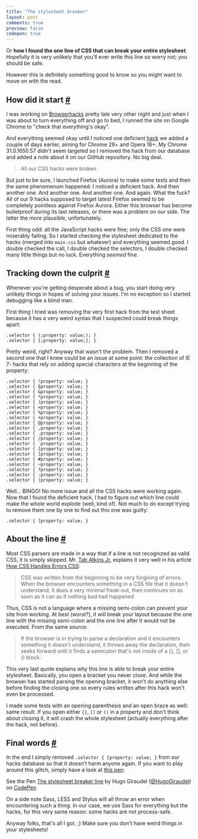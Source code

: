 ```yaml
---
title: "The stylesheet breaker"
layout: post
comments: true
preview: false
codepen: true
---
```

<section>
<p>Or <strong>how I found the one line of CSS that can break your entire stylesheet</strong>. Hopefully it is very unlikely that you'll ever write this line so worry not; you should be safe.</p>
<p>However this is definitely something good to know so you might want to move on with the read.</p>
</section>
<section id="start">
<h2>How did it start <a href="#start">#</a></h2>
<p>I was working on <a href="http://browserhacks.com">Browserhacks</a> pretty late very other night and just when I was about to turn everything off and go to bed, I runned the site on Google Chrome to "check that everything's okay".</p>
<p>And everything seemed okay until I noticed one deficient <a href="http://browserhacks.com/#hack-ac2480b5c83038f2d838e2a62e28a307">hack</a> we added a couple of days earlier, aiming for Chrome 29+ and Opera 16+. My Chrome 31.0.1650.57 didn't seem targeted so I removed the hack from our database and added a note about it on our GitHub repository. No big deal.</p>
<blockquote class="pull-quote--right">All our CSS hacks were broken.</blockquote>
<p>But just to be sure, I launched Firefox (Aurora) to make some tests and then the same phenomenum happened: I noticed a deficient hack. And then another one. And another one. And another one. And again. What the fuck? All of our 9 hacks supposed to target latest Firefox seemed to be completely pointless against Firefox Aurora. Either this browser has become bulletproof during its last releases, or there was a problem on our side. The latter the more plausible, unfortunately.</p>
<p>First thing odd: all the JavaScript hacks were fine; only the CSS one were miserably failing. So I started checking the stylesheet dedicated to the hacks (merged into <code>main.css</code> but whatever) and everything seemed good. I double checked the call, I double checked the selectors, I double checked many little things but no luck. Everything <em>seemed</em> fine.</p>
</section>
<section id="finding-the-issue">
<h2>Tracking down the culprit <a href="#finding-the-issue">#</a></h2>
<p>Whenever you're getting desperate about a bug, you start doing very unlikely things in hopes of solving your issues. I'm no exception so I started debugging like a blind man.</p>
<p>First thing I tried was removing the very first hack from the test sheet because it has a very weird syntax that I suspected could break things apart:</p>
<pre class="language-css"><code>.selector { (;property: value;); } 
.selector { [;property: value;]; }</code></pre>
<p>Pretty weird, right? Anyway that wasn't the problem. Then I removed a second one that I knew could be an issue at some point: the collection of IE 7- hacks that rely on adding special characters at the beginning of the property:</p>
<pre class="language-css"><code>.selector { !property: value; } 
.selector { $property: value; } 
.selector { &property: value; } 
.selector { *property: value; } 
.selector { )property: value; } 
.selector { =property: value; } 
.selector { %property: value; } 
.selector { +property: value; } 
.selector { @property: value; } 
.selector { ,property: value; } 
.selector { .property: value; } 
.selector { /property: value; } 
.selector { `property: value; } 
.selector { [property: value; } 
.selector { ]property: value; } 
.selector { #property: value; } 
.selector { ~property: value; } 
.selector { ?property: value; } 
.selector { :property: value; } 
.selector { |property: value; }</code></pre>
<p>Well... BINGO! No more issue and all the CSS hacks were working again. Now that I found the deficient hack, I had to figure out which line could make the whole world explode (well, kind of). Not much to do except trying to remove them one by one to find out this one was guilty:</p>
<pre class="language-css"><code>.selector { [property: value; }</code></pre>
</section>
<section id="about-the-line">
<h2>About the line <a href="#about-the-line">#</a></h2>
<p>Most CSS parsers are made in a way that if a line is not recognized as valid CSS, it is simply skipped. Mr. <a href="https://twitter.com/tabatkins">Tab Atkins Jr.</a> explains it very well in his article <a href="http://www.xanthir.com/blog/b4JF0">How CSS Handles Errors CSS</a>:
<blockquote class="quote">CSS was written from the beginning to be very forgiving of errors. When the browser encounters something in a CSS file that it doesn't understand, it does a very minimal freak-out, then continues on as soon as it can as if nothing bad had happened.</blockquote>
<p>Thus, CSS is not a language where a missing semi-colon can prevent your site from working. At best (worst?), it will break your layout because the one line with the missing semi-colon and the one line after it would not be executed. From the same source:</p>
<blockquote class="quote">If the browser is in trying to parse a declaration and it encounters something it doesn't understand, it throws away the declaration, then seeks forward until it finds a semicolon that's not inside of a {}, [], or () block.</blockquote>
<p>This very last quote explains why this line is able to break your entire stylesheet. Basically, you open a bracket you never close. And while the browser has started parsing the opening bracket, it won't do anything else before finding the closing one so every rules written after this hack won't even be processed.</p>
<p>I made some tests with an opening parenthesis and an open brace as well: same result. If you open either <code>{}</code>, <code>[]</code> or <code>()</code> in a property and don't think about closing it, it will crash the whole stylesheet (actually everything after the hack, not before).</p>
</section>
<section id="final-words">
<h2>Final words <a href="#final-words">#</a></h2>
<p>In the end I simply removed <code>.selector { [property: value; }</code> from our hacks database so that it doesn't harm anyone again. If you want to play around this glitch, simply have a look at <a href="http://codepen.io/HugoGiraudel/pen/qztrl">this pen</a>:</p>
<p data-height="350" data-theme-id="0" data-slug-hash="qztrl" data-user="HugoGiraudel" data-default-tab="css" class='codepen'>See the Pen <a href='http://codepen.io/HugoGiraudel/pen/qztrl'>The stylesheet breaker line</a> by Hugo Giraudel (<a href='http://codepen.io/HugoGiraudel'>@HugoGiraudel</a>) on <a href='http://codepen.io'>CodePen</a></p>
<p>On a side note Sass, LESS and Stylus will all throw an error when encountering such a thing. In our case, we use Sass for everything but the hacks, for this very same reason: some hacks are not process-safe.</p>
<p>Anyway folks, that's all I got. ;) Make sure you don't have weird things in your stylesheets!</p>
</section>
